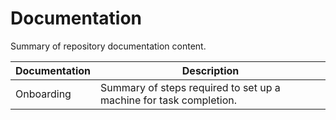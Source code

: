 # Documentation

Summary of repository documentation content.

| Documentation         | Description |
| -----------           | ----------- |
| Onboarding            | Summary of steps required to set up a machine for task completion. |
